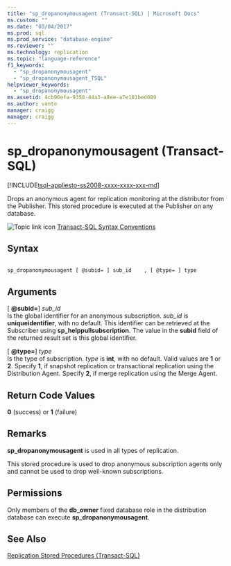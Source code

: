```yaml
---
title: "sp_dropanonymousagent (Transact-SQL) | Microsoft Docs"
ms.custom: ""
ms.date: "03/04/2017"
ms.prod: sql
ms.prod_service: "database-engine"
ms.reviewer: ""
ms.technology: replication
ms.topic: "language-reference"
f1_keywords: 
  - "sp_dropanonymousagent"
  - "sp_dropanonymousagent_TSQL"
helpviewer_keywords: 
  - "sp_dropanonymousagent"
ms.assetid: 4cb96efa-9358-44a3-a8ee-a7e181bed089
ms.author: vanto
manager: craigg
manager: craigg
---
```

# sp_dropanonymousagent (Transact-SQL)
[!INCLUDE[tsql-appliesto-ss2008-xxxx-xxxx-xxx-md](../../includes/tsql-appliesto-ss2008-xxxx-xxxx-xxx-md.md)]

  Drops an anonymous agent for replication monitoring at the distributor from the Publisher. This stored procedure is executed at the Publisher on any database.  
  
 ![Topic link icon](../../database-engine/configure-windows/media/topic-link.gif "Topic link icon") [Transact-SQL Syntax Conventions](../../t-sql/language-elements/transact-sql-syntax-conventions-transact-sql.md)  
  
## Syntax  
  
```  
  
sp_dropanonymousagent [ @subid= ] sub_id    , [ @type= ] type  
```  
  
## Arguments  
 [ **@subid=**] *sub_id*  
 Is the global identifier for an anonymous subscription. *sub_id* is **uniqueidentifier**, with no default. This identifier can be retrieved at the Subscriber using **sp_helppullsubscription**. The value in the **subid** field of the returned result set is this global identifier.  
  
 [ **@type=**] *type*  
 Is the type of subscription. *type* is **int**, with no default. Valid values are **1** or **2**. Specify **1**, if snapshot replication or transactional replication using the Distribution Agent. Specify **2**, if merge replication using the Merge Agent.  
  
## Return Code Values  
 **0** (success) or **1** (failure)  
  
## Remarks  
 **sp_dropanonymousagent** is used in all types of replication.  
  
 This stored procedure is used to drop anonymous subscription agents only and cannot be used to drop well-known subscriptions.  
  
## Permissions  
 Only members of the **db_owner** fixed database role in the distribution database can execute **sp_dropanonymousagent**.  
  
## See Also  
 [Replication Stored Procedures &#40;Transact-SQL&#41;](../../relational-databases/system-stored-procedures/replication-stored-procedures-transact-sql.md)  
  
  
